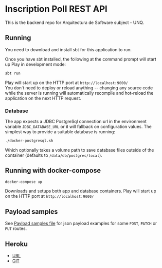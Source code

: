 # Inscription Poll REST API

This is the backend repo for Arquitectura de Software subject - UNQ.

## Running

You need to download and install sbt for this application to run.

Once you have sbt installed, the following at the command prompt will start up Play in development mode:

```bash
sbt run
```

Play will start up on the HTTP port at `http://localhost:9000/`   
You don't need to deploy or reload anything -- changing any source code while the server is running will automatically recompile and hot-reload the application on the next HTTP request.

### Database

The app expects a JDBC PostgreSql connection url in the environment variable `JDBC_DATABASE_URL` or it will fallback on configuration values. The simplest way to provide a suitable database is running:

```bash
./docker-postgresql.sh
```

Which optionally takes a volume path to save database files outside of the container (defaults to `/data/db/postgres/local`). 

## Running with docker-compose

```bash
docker-compose up
```

Downloads and setups both app and database containers. Play will start up on the HTTP port at `http://localhost:9000/`

## Payload samples

See [Payload samples file](Payload%20Samples) for json payload examples for some `POST`, `PATCH` or `PUT` routes.  

## Heroku

* [URL](https://ins-poll-back-arqsoft-2017s2.herokuapp.com/)
* [GIT](https://git.heroku.com/ins-poll-back-arqsoft-2017s2.git)
